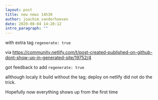 ```yaml
---
layout: post
title: new news 14h30
author: joachim_vanderhoeven
date: 2020-08-04 14:28:12
intro_paragraph: ""
---
```


with extra tag `regenerate: true`  

via https://community.netlify.com/t/post-created-published-on-github-dont-show-up-in-generated-site/19752/4

got feedback to add `regenerate: true`

allthough localy it build without the tag; deploy on netlify did not do the trick.

Hopefully now everything shows up from the first time